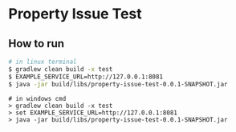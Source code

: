 # Property Issue Test

## How to run

```bash
# in linux terminal
$ gradlew clean build -x test
$ EXAMPLE_SERVICE_URL=http://127.0.0.1:8081
$ java -jar build/libs/property-issue-test-0.0.1-SNAPSHOT.jar
```

```terminal
# in windows cmd
> gradlew clean build -x test
> set EXAMPLE_SERVICE_URL=http://127.0.0.1:8081
> java -jar build/libs/property-issue-test-0.0.1-SNAPSHOT.jar
```